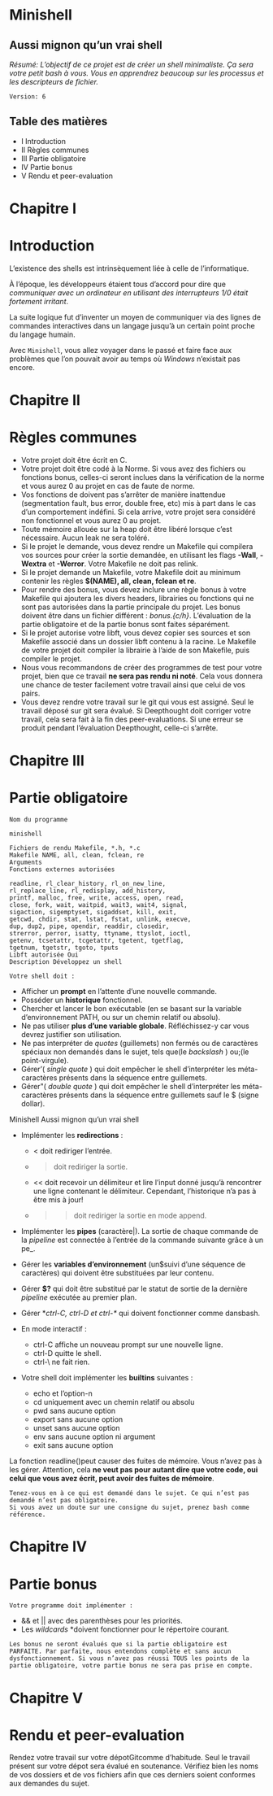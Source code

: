 # Minishell

## Aussi mignon qu’un vrai shell

_Résumé:
L’objectif de ce projet est de créer un shell minimaliste.
Ça sera votre petit bash à vous.
Vous en apprendrez beaucoup sur les processus et les descripteurs de fichier._

```
Version: 6
```

## Table des matières

- I Introduction
- II Règles communes
- III Partie obligatoire
- IV Partie bonus
- V Rendu et peer-evaluation


# Chapitre I

# Introduction

L’existence des shells est intrinsèquement liée à celle de l’informatique.

À l’époque, les développeurs étaient tous d’accord pour dire que
_communiquer avec
un ordinateur en utilisant des interrupteurs 1/0 était fortement irritant_.

La suite logique fut d’inventer un moyen
de communiquer via des lignes de commandes
interactives dans un langage
jusqu’à un certain point proche du langage humain.

Avec `Minishell`, vous allez voyager dans le passé et
faire face aux problèmes que l’on pouvait avoir au temps
où _Windows_ n’existait pas encore.


# Chapitre II

# Règles communes

- Votre projet doit être écrit en C.
- Votre projet doit être codé à la Norme. 
Si vous avez des fichiers ou fonctions bonus,
celles-ci seront inclues dans la vérification de la norme et
vous aurez 0 au projet en cas de faute de norme.
- Vos fonctions de doivent pas s’arrêter de manière inattendue
(segmentation fault, bus error, double free, etc)
mis à part dans le cas d’un comportement indéfini.
Si cela arrive, votre projet sera considéré
non fonctionnel et vous aurez 0 au projet.
- Toute mémoire allouée sur la heap doit être libéré lorsque c’est nécessaire.
Aucun leak ne sera toléré.
- Si le projet le demande,
vous devez rendre un Makefile qui compilera vos sources
pour créer la sortie demandée,
en utilisant les flags **-Wall**, **-Wextra** et **-Werror**.
Votre Makefile ne doit pas relink.
- Si le projet demande un Makefile,
votre Makefile doit au minimum contenir
les règles **$(NAME), all, clean, fclean et re**.
- Pour rendre des bonus, vous devez inclure une règle bonus
à votre Makefile qui ajoutera les divers headers, librairies ou fonctions
qui ne sont pas autorisées dans la partie principale du projet.
Les bonus doivent être dans un fichier différent : _bonus.{c/h}_.
L’évaluation de la partie obligatoire et de la partie bonus sont
faites séparément.
- Si le projet autorise votre libft,
vous devez copier ses sources et son Makefile
associé dans un dossier libft contenu à la racine.
Le Makefile de votre projet doit compiler la librairie
à l’aide de son Makefile, puis compiler le projet.
- Nous vous recommandons de créer des programmes de test pour votre projet,
bien que ce travail **ne sera pas rendu ni noté**.
Cela vous donnera une chance de tester facilement votre travail
ainsi que celui de vos pairs.
- Vous devez rendre votre travail sur le git qui vous est assigné.
Seul le travail déposé sur git sera évalué.
Si Deepthought doit corriger votre travail, cela sera fait à la fin
des peer-evaluations.
Si une erreur se produit pendant l’évaluation Deepthought,
celle-ci s’arrête.


# Chapitre III

# Partie obligatoire

```
Nom du programme
```
```
minishell
```
```
Fichiers de rendu Makefile, *.h, *.c
Makefile NAME, all, clean, fclean, re
Arguments
Fonctions externes autorisées
```
```
readline, rl_clear_history, rl_on_new_line,
rl_replace_line, rl_redisplay, add_history,
printf, malloc, free, write, access, open, read,
close, fork, wait, waitpid, wait3, wait4, signal,
sigaction, sigemptyset, sigaddset, kill, exit,
getcwd, chdir, stat, lstat, fstat, unlink, execve,
dup, dup2, pipe, opendir, readdir, closedir,
strerror, perror, isatty, ttyname, ttyslot, ioctl,
getenv, tcsetattr, tcgetattr, tgetent, tgetflag,
tgetnum, tgetstr, tgoto, tputs
Libft autorisée Oui
Description Développez un shell
```
```
Votre shell doit :
```
- Afficher un **prompt** en l’attente d’une nouvelle commande.
- Posséder un **historique** fonctionnel.
- Chercher et lancer le bon exécutable
(en se basant sur la variable d’environnement PATH,
ou sur un chemin relatif ou absolu).
- Ne pas utiliser **plus d’une variable globale**.
Réfléchissez-y car vous devrez justifier son utilisation.
- Ne pas interpréter de _quotes_ (guillemets)
non fermés ou de caractères spéciaux non demandés
dans le sujet, tels que\(le _backslash_ ) ou;(le point-virgule).
- Gérer’( _single quote_ ) qui doit empêcher le shell
d’interpréter les méta-caractères présents dans la séquence entre guillemets.
- Gérer"( _double quote_ ) qui doit empêcher le shell
d’interpréter les méta-caractères présents dans la séquence
entre guillemets sauf le $ (signe dollar).


Minishell Aussi mignon qu’un vrai shell

- Implémenter les **redirections** :

	- < doit rediriger l’entrée.
	- > doit rediriger la sortie.
	- << doit recevoir un délimiteur et lire l’input donné
	jusqu’à rencontrer une ligne contenant le délimiteur.
	Cependant, l’historique n’a pas à être mis à jour!
	- >>doit rediriger la sortie en mode append.
- Implémenter les **pipes** (caractère|).
La sortie de chaque commande de la _pipeline_ est connectée à
l’entrée de la commande suivante grâce à un pe_.
- Gérer les **variables d’environnement**
(un$suivi d’une séquence de caractères)
    qui doivent être substituées par leur contenu.
- Gérer **$?** qui doit être substitué par le statut de sortie
de la dernière _pipeline_ exécutée au premier plan.
- Gérer **ctrl-C, ctrl-D et ctrl-\** qui doivent fonctionner comme dansbash.
- En mode interactif :

	- ctrl-C affiche un nouveau prompt sur une nouvelle ligne.
	- ctrl-D quitte le shell.
	- ctrl-\ ne fait rien.

- Votre shell doit implémenter les **builtins** suivantes :

	- echo et l’option-n
	- cd uniquement avec un chemin relatif ou absolu
	- pwd sans aucune option
	- export sans aucune option
	- unset sans aucune option
	- env sans aucune option ni argument
	- exit sans aucune option

La fonction readline()peut causer des fuites de mémoire. Vous n’avez pas à les
gérer. Attention, cela **ne veut pas pour autant dire que votre code, oui celui que
vous avez écrit, peut avoir des fuites de mémoire**.

```
Tenez-vous en à ce qui est demandé dans le sujet. Ce qui n’est pas
demandé n’est pas obligatoire.
Si vous avez un doute sur une consigne du sujet, prenez bash comme
référence.
```

# Chapitre IV

# Partie bonus

```
Votre programme doit implémenter :
```
- && et || avec des parenthèses pour les priorités.
- Les _wildcards_ *doivent fonctionner pour le répertoire courant.

```
Les bonus ne seront évalués que si la partie obligatoire est
PARFAITE. Par parfaite, nous entendons complète et sans aucun
dysfonctionnement. Si vous n’avez pas réussi TOUS les points de la
partie obligatoire, votre partie bonus ne sera pas prise en compte.
```

# Chapitre V

# Rendu et peer-evaluation

Rendez votre travail sur votre dépotGitcomme d’habitude. Seul le travail présent
sur votre dépot sera évalué en soutenance. Vérifiez bien les noms de vos dossiers et de
vos fichiers afin que ces derniers soient conformes aux demandes du sujet.



